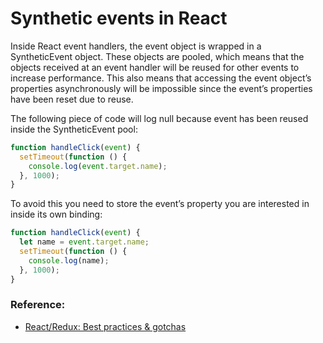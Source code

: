 # Synthetic events in React
Inside React event handlers, the event object is wrapped in a SyntheticEvent object.
These objects are pooled, which means that the objects received at an event handler will be reused for other events to increase performance.
This also means that accessing the event object’s properties asynchronously will be impossible since the event’s properties have been reset due to reuse.

The following piece of code will log null because event has been reused inside the SyntheticEvent pool:
```javascript
function handleClick(event) {
  setTimeout(function () {
    console.log(event.target.name);
  }, 1000);
}
```
To avoid this you need to store the event’s property you are interested in inside its own binding:
```javascript
function handleClick(event) {
  let name = event.target.name;
  setTimeout(function () {
    console.log(name);
  }, 1000);
}
```

### Reference:
- [React/Redux: Best practices & gotchas](https://medium.com/nick-parsons/react-redux-best-practices-gotchas-56cf61c1c415)
